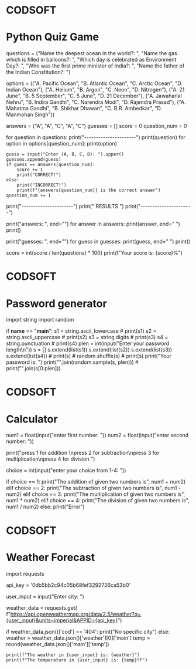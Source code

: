 # CODSOFT
# Python Quiz Game

questions = ("Name the deepest ocean in the world?: ",
             "Name the gas which is filled in balloons?: ",
             "Which day is celebrated as Environment Day?: ",
             "Who was the first prime minister of India?: ",
             "Name the father of the Indian Constitution?: ")

options = (("A. Pacific Ocean", "B. Atlantic Ocean", "C. Arctic Ocean", "D. Indian Ocean"),
           ("A. Helium", "B. Argon", "C. Neon", "D. Nitrogen"),
           ("A. 21 June", "B. 5 September", "C. 5 June", "D. 21 December"),
           ("A. Jawaharlal Nehru", "B. Indira Gandhi", "C. Narendra Modi", "D. Rajendra Prasad"),
           ("A. Mahatma Gandhi", "B. Shikhar Dhawan", "C. B.R. Ambedkar", "D. Manmohan Singh"))

answers = ("A", "A", "C", "A", "C")
guesses = []
score = 0
question_num = 0

for question in questions:
    print("----------------------")
    print(question)
    for option in options[question_num]:
        print(option)

    guess = input("Enter (A, B, C, D): ").upper()
    guesses.append(guess)
    if guess == answers[question_num]:
        score += 1
        print("CORRECT!")
    else:
        print("INCORRECT!")
        print(f"{answers[question_num]} is the correct answer")
    question_num += 1

print("----------------------")
print("       RESULTS        ")
print("----------------------")

print("answers: ", end="")
for answer in answers:
    print(answer, end=" ")
print()

print("guesses: ", end="")
for guess in guesses:
    print(guess, end=" ")
print()

score = int(score / len(questions) * 100)
print(f"Your score is: {score}%")

# CODSOFT
# Password generator

import string
import random

if __name__ == "__main__":
    s1 = string.ascii_lowercase
    # print(s1)
    s2 = string.ascii_uppercase
    # print(s2)
    s3 = string.digits
    # print(s3)
    s4 = string.punctuation
    # print(s4)
    plen = int(input("Enter your password length\n"))
    s = []
    s.extend(list(s1))
    s.extend(list(s2))
    s.extend(list(s3))
    s.extend(list(s4))
    # print(s)
    # random.shuffle(s)
    # print(s)
    print("Your password is: ")
    print("".join(random.sample(s, plen)))
    # print("".join(s[0:plen]))

# CODSOFT
# Calculator

num1 = float(input("enter first number: "))
num2 = float(input("enter second number: "))

print("press 1 for addition \npress 2 for subtraction\npress 3 for multiplication\npress 4 for division ")

choice = int(input("enter your choice from 1-4:  "))

if choice == 1:
    print("The addition of given two numbers is", num1 + num2)
elif choice == 2:
    print("The subtraction of given two numbers is", num1 - num2)
elif choice == 3:
    print("The multiplication of given two numbers is", num1 * num2)
elif choice == 4:
    print("The division of given two numbers is", num1 / num2)
else:
    print("Error")

# CODSOFT
# Weather Forecast

import requests

api_key = '0db5bb2c94c05b68fef3292726ca53b0'

user_input = input("Enter city: ")

weather_data = requests.get(
    f"https://api.openweathermap.org/data/2.5/weather?q={user_input}&units=imperial&APPID={api_key}")

if weather_data.json()['cod'] == '404':
    print("No specific city")
else:
    weather = weather_data.json()['weather'][0]['main']
    temp = round(weather_data.json()['main']['temp'])

    print(f"The weather in {user_input} is: {weather}")
    print(f"The temperature in {user_input} is: {temp}ºF")


